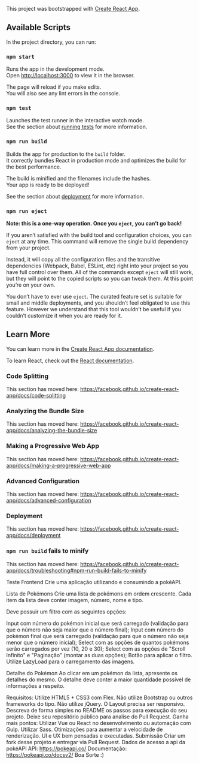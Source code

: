 This project was bootstrapped with [Create React App](https://github.com/facebook/create-react-app).

## Available Scripts

In the project directory, you can run:

### `npm start`

Runs the app in the development mode.<br />
Open [http://localhost:3000](http://localhost:3000) to view it in the browser.

The page will reload if you make edits.<br />
You will also see any lint errors in the console.

### `npm test`

Launches the test runner in the interactive watch mode.<br />
See the section about [running tests](https://facebook.github.io/create-react-app/docs/running-tests) for more information.

### `npm run build`

Builds the app for production to the `build` folder.<br />
It correctly bundles React in production mode and optimizes the build for the best performance.

The build is minified and the filenames include the hashes.<br />
Your app is ready to be deployed!

See the section about [deployment](https://facebook.github.io/create-react-app/docs/deployment) for more information.

### `npm run eject`

**Note: this is a one-way operation. Once you `eject`, you can’t go back!**

If you aren’t satisfied with the build tool and configuration choices, you can `eject` at any time. This command will remove the single build dependency from your project.

Instead, it will copy all the configuration files and the transitive dependencies (Webpack, Babel, ESLint, etc) right into your project so you have full control over them. All of the commands except `eject` will still work, but they will point to the copied scripts so you can tweak them. At this point you’re on your own.

You don’t have to ever use `eject`. The curated feature set is suitable for small and middle deployments, and you shouldn’t feel obligated to use this feature. However we understand that this tool wouldn’t be useful if you couldn’t customize it when you are ready for it.

## Learn More

You can learn more in the [Create React App documentation](https://facebook.github.io/create-react-app/docs/getting-started).

To learn React, check out the [React documentation](https://reactjs.org/).

### Code Splitting

This section has moved here: https://facebook.github.io/create-react-app/docs/code-splitting

### Analyzing the Bundle Size

This section has moved here: https://facebook.github.io/create-react-app/docs/analyzing-the-bundle-size

### Making a Progressive Web App

This section has moved here: https://facebook.github.io/create-react-app/docs/making-a-progressive-web-app

### Advanced Configuration

This section has moved here: https://facebook.github.io/create-react-app/docs/advanced-configuration

### Deployment

This section has moved here: https://facebook.github.io/create-react-app/docs/deployment

### `npm run build` fails to minify

This section has moved here: https://facebook.github.io/create-react-app/docs/troubleshooting#npm-run-build-fails-to-minify

Teste Frontend
Crie uma aplicação utilizando e consumindo a pokéAPI.​

Lista de Pokémons
Crie uma lista de pokémons em ordem crescente. Cada item da lista deve conter imagem, número, nome e tipo.

Deve possuir um filtro com as seguintes opções:

Input com número do pokémon inicial que será carregado (validação para que o número não seja maior que o número final);
Input com número do pokémon final que será carregado (validação para que o número não seja menor que o número inicial);
Select com as opções de quantos pokémons serão carregados por vez (10, 20 e 30);
Select com as opções de "Scroll Infinito" e "Paginação" (montar as duas opções);
Botão para aplicar o filtro.
Utilize LazyLoad para o carregamento das imagens.​

Detalhe do Pokémon
Ao clicar em um pokémon da lista, apresente os detalhes do mesmo. O detalhe deve conter a maior quantidade possível de informações a respeito.​

Requisitos:
Utilize HTML5 + CSS3 com Flex.
Não utilize Bootstrap ou outros frameworks do tipo.
Não utilize jQuery.
O Layout precisa ser responsivo.
Descreva de forma simples no README os passos para execução do seu projeto.
Deixe seu repositório público para analise do Pull Request.​
Ganha mais pontos:
Utilizar Vue ou React no desenvolvimento ou automação com Gulp.
Utilizar Sass.
Otimizações para aumentar a velocidade de renderização.
UI e UX bem pensadas e executadas.
Submissão
Criar um fork desse projeto e entregar via Pull Request.​
Dados de acesso a api da pokéAPI
API: https://pokeapi.co/
Documentação: https://pokeapi.co/docsv2/
Boa Sorte :)
